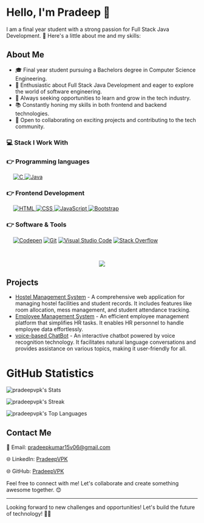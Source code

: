 Hello, I'm Pradeep 👋
=========================


I am a final year student with a strong passion for Full Stack Java Development. 🚀 Here's a little about me and my skills:

About Me
--------

-   🎓 Final year student pursuing a Bachelors degree in Computer Science Engineering.
-   💼 Enthusiastic about Full Stack Java Development and eager to explore the world of software engineering.
-   🌱 Always seeking opportunities to learn and grow in the tech industry.
-   📚 Constantly honing my skills in both frontend and backend technologies.
-   🤝 Open to collaborating on exciting projects and contributing to the tech community.


### 💻 Stack I Work With


### 👉 Programming languages

<p align="left"> 
  &emsp; 
  <a href="https://www.cprogramming.com/" target="_blank"> 
    <img alt="C" src="https://img.shields.io/badge/C%20-%232370ED.svg?logo=c&logoColor=white">
  </a>
  <a href="https://www.java.com" target="_blank"> 
    <img alt="Java" src="https://img.shields.io/badge/Java-%23007396.svg?logo=java&logoColor=white">
  </a>
</p>

### 👉 Frontend Development
<p align="left"> 
  &emsp; 
  <a href="https://www.w3.org/html/" target="_blank"> 
   <img alt="HTML" src="https://img.shields.io/badge/HTML5%20-%23E34F26.svg?logo=html5&logoColor=white">
  </a>   
  
  <a href="https://www.w3schools.com/css/" target="_blank">
    <img alt="CSS" src="https://img.shields.io/badge/CSS%20-%231572B6.svg?logo=css3&logoColor=white">
  </a> 

   <a href="https://developer.mozilla.org/en-US/docs/Web/JavaScript" target="_blank"> 
     <img alt="JavaScript" src="https://img.shields.io/badge/JavaScript%20-%23F7DF1E.svg?logo=javascript&logoColor=black">
   </a>

  <a href="https://getbootstrap.com" target="_blank"> 
    <img alt="Bootstrap" src="https://img.shields.io/badge/Bootstrap-%23563D7C.svg?style=flat&logo=bootstrap&logoColor=white"/>
  </a>
</p> 

 ### 👉 Software & Tools
<p>
  &emsp;
    <a href="#"><img alt="Codepen" src="https://img.shields.io/badge/Codepen-000000.svg?logo=codepen&logoColor=white"></a>
    <a href="#"><img alt="Git" src="https://img.shields.io/badge/Git%20-%23F05033.svg?logo=git&logoColor=white"></a>
    <a href="#"><img alt="Visual Studio Code" src="https://img.shields.io/badge/Visual%20Studio%20Code-0078d7.svg?logo=visual-studio-code&logoColor=white"></a>
   <a href="#"><img alt="Stack Overflow" src="https://img.shields.io/badge/-Stack%20Overflow-FE7A16?logo=stack-overflow&logoColor=white"></a>
</p>
<br>






<p  align="center">
<img src="https://user-images.githubusercontent.com/73097560/115834477-dbab4500-a447-11eb-908a-139a6edaec5c.gif"> 
                  
  <br>


Projects
--------

-   [Hostel Management System](https://github.com/PradeepVPK/HostelManagementSystem) - A comprehensive web application for managing hostel facilities and student records. It includes features like room allocation, mess management, and student attendance tracking.
-   [Employee Management System](https://github.com/PradeepVPK/EmployeeManagementSystem) - An efficient employee management platform that simplifies HR tasks. It enables HR personnel to handle employee data effortlessly.
-   [voice-based ChatBot](https://github.com/PradeepVPK/VoiceBot) - An interactive chatbot powered by voice recognition technology. It facilitates natural language conversations and provides assistance on various topics, making it user-friendly for all.


# GitHub Statistics

![pradeepvpk's Stats](https://github-readme-stats.vercel.app/api?username=pradeepvpk&theme=highcontrast&show_icons=true&hide_border=true&count_private=true)

![pradeepvpk's Streak](https://github-readme-streak-stats.herokuapp.com/?user=pradeepvpk&theme=highcontrast&hide_border=true)

![pradeepvpk's Top Languages](https://github-readme-stats.vercel.app/api/top-langs/?username=pradeepvpk&theme=highcontrast&show_icons=true&hide_border=true&layout=compact)

Contact Me
----------

📧 Email: <pradeepkumar15v06@gmail.com>

🌐 LinkedIn: [PradeepVPK](https://www.linkedin.com/in/pradeepvpk/)

🌐 GitHub: [PradeepVPK](https://github.com/PradeepVPK)

Feel free to connect with me! Let's collaborate and create something awesome together. 😊

* * * * *

Looking forward to new challenges and opportunities! Let's build the future of technology! 🚀🌟
